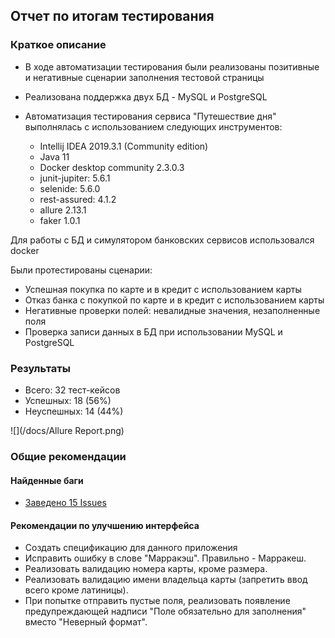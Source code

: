 ## Отчет по итогам тестирования

### Краткое описание
* В ходе автоматизации тестирования были реализованы позитивные и негативные сценарии заполнения тестовой страницы
* Реализована поддержка двух БД - MySQL и PostgreSQL

* Автоматизация тестирования сервиса "Путешествие дня" выполнялась с использованием следующих инструментов:
    * Intellij IDEA 2019.3.1 (Community edition)
    * Java 11 
    * Docker desktop community 2.3.0.3
    * junit-jupiter: 5.6.1
    * selenide: 5.6.0
    * rest-assured: 4.1.2
    * allure 2.13.1
    * faker 1.0.1

Для работы с БД и симулятором банковских сервисов использовался docker

Были протестированы сценарии:
* Успешная покупка по карте и в кредит с использованием карты
* Отказ банка с покупкой по карте и в кредит с использованием карты
* Негативные проверки полей: невалидные значения, незаполненные поля
* Проверка записи данных в БД при использовании MySQL и PostgreSQL

### Результаты

* Всего: 32 тест-кейсов
* Успешных: 18 (56%)
* Неуспешных: 14 (44%)

![](/docs/Allure Report.png)


### Общие рекомендации

#### Найденные баги

* [Заведено 15 Issues](https://github.com/AlexeySuchkov/QA-Diploma/issues)



#### Рекомендации по улучшению интерфейса

* Создать спецификацию для данного приложения
* Исправить ошибку в слове "Марракэш". Правильно - Марракеш.
* Реализовать валидацию номера карты, кроме размера.
* Реализовать валидацию имени владельца карты (запретить ввод всего кроме латиницы).
* При попытке отправить пустые поля, реализовать появление предупреждающей надписи "Поле обязательно для заполнения" вместо "Неверный формат". 

